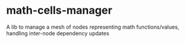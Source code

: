 # math-cells-manager
A lib to manage a mesh of nodes representing math functions/values, handling inter-node dependency updates 
